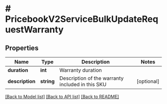 # # PricebookV2ServiceBulkUpdateRequestWarranty

## Properties

Name | Type | Description | Notes
------------ | ------------- | ------------- | -------------
**duration** | **int** | Warranty duration |
**description** | **string** | Description of the warranty included in this SKU | [optional]

[[Back to Model list]](../../README.md#models) [[Back to API list]](../../README.md#endpoints) [[Back to README]](../../README.md)
